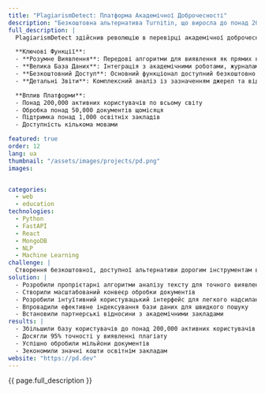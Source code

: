 ```yaml
---
title: "PlagiarismDetect: Платформа Академічної Доброчесності"
description: "Безкоштовна альтернатива Turnitin, що виросла до понад 200,000 користувачів по всьому світу"
full_description: |
  PlagiarismDetect здійснив революцію в перевірці академічної доброчесності, надавши безкоштовну, потужну альтернативу дорогим рішенням на кшталт Turnitin. Платформа поєднує передові алгоритми аналізу тексту з великою базою документів для забезпечення точного виявлення плагіату для студентів, викладачів та навчальних закладів по всьому світу.

  **Ключові Функції**:
  - **Розумне Виявлення**: Передові алгоритми для виявлення як прямих копій, так і перефразованого контенту
  - **Велика База Даних**: Інтеграція з академічними роботами, журналами та веб-контентом
  - **Безкоштовний Доступ**: Основний функціонал доступний безкоштовно для підтримки академічної доброчесності
  - **Детальні Звіти**: Комплексний аналіз із зазначенням джерел та відсотків схожості

  **Вплив Платформи**:
  - Понад 200,000 активних користувачів по всьому світу
  - Обробка понад 50,000 документів щомісяця
  - Підтримка понад 1,000 освітніх закладів
  - Доступність кількома мовами

featured: true
order: 12
lang: ua
thumbnail: "/assets/images/projects/pd.png"
images:


categories:
  - web
  - education
technologies:
  - Python
  - FastAPI
  - React
  - MongoDB
  - NLP
  - Machine Learning
challenge: |
  Створення безкоштовної, доступної альтернативи дорогим інструментам виявлення плагіату при збереженні високої точності та обробці великого обсягу документів. Ключові завдання включали створення великої бази даних, розробку ефективних алгоритмів аналізу тексту та масштабування інфраструктури для підтримки швидкого зростання користувачів.
solution: |
  - Розробили пропрієтарні алгоритми аналізу тексту для точного виявлення
  - Створили масштабований конвеєр обробки документів
  - Розробили інтуїтивний користувацький інтерфейс для легкого надсилання документів
  - Впровадили ефективне індексування бази даних для швидкого пошуку
  - Встановили партнерські відносини з академічними закладами
results: |
  - Збільшили базу користувачів до понад 200,000 активних користувачів
  - Досягли 95% точності у виявленні плагіату
  - Успішно обробили мільйони документів
  - Зекономили значні кошти освітнім закладам
website: "https://pd.dev"
---
```


{{ page.full_description }}